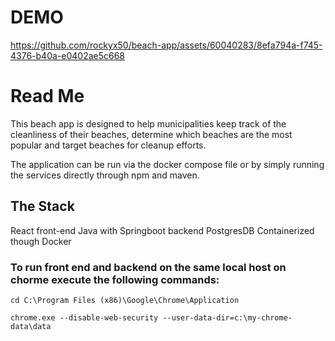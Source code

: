 # DEMO
https://github.com/rockyx50/beach-app/assets/60040283/8efa794a-f745-4376-b40a-e0402ae5c668

# Read Me

This beach app is designed to help municipalities keep track of the cleanliness of their beaches, determine which beaches are the most popular and target beaches for cleanup efforts.

The application can be run via the docker compose file or by simply running the services directly through npm and maven.

## The Stack
React front-end
Java with Springboot backend
PostgresDB
Containerized though Docker

### To run front end and backend on the same local host on chorme execute the following commands:

 `cd C:\Program Files (x86)\Google\Chrome\Application`

`chrome.exe --disable-web-security --user-data-dir=c:\my-chrome-data\data`
